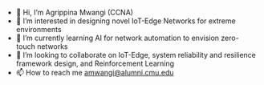 - 👋 Hi, I’m Agrippina Mwangi (CCNA)
- 👀 I’m interested in designing novel IoT-Edge Networks for extreme environments
- 🌱 I’m currently learning AI for network automation to envision zero-touch networks
- 💞️ I’m looking to collaborate on IoT-Edge, system reliability and resilience framework design, and Reinforcement Learning
- 📫 How to reach me amwangi@alumni.cmu.edu

<!---
PinaPhD/PinaPhD is a ✨ special ✨ repository because its `README.md` (this file) appears on your GitHub profile.
You can click the Preview link to take a look at your changes.
--->
